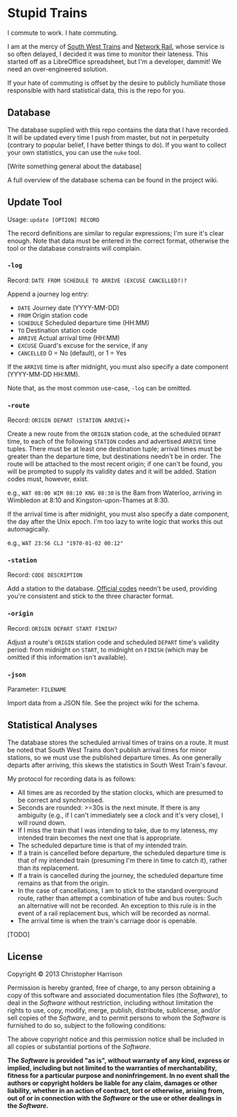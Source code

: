 # Stupid Trains

I commute to work. I hate commuting.

I am at the mercy of [South West Trains](http://southwesttrains.co.uk)
and [Network Rail](http://networkrail.co.uk), whose service is so often
delayed, I decided it was time to monitor their lateness. This started
off as a LibreOffice spreadsheet, but I'm a developer, dammit! We need
an over-engineered solution.

If your hate of commuting is offset by the desire to publicly humiliate
those responsible with hard statistical data, this is the repo for you.

## Database

The database supplied with this repo contains the data that I have
recorded. It will be updated every time I push from master, but not in
perpetuity (contrary to popular belief, I have better things to do). If
you want to collect your own statistics, you can use the `nuke` tool.

[Write something general about the database]

A full overview of the database schema can be found in the project wiki.

## Update Tool

Usage: `update [OPTION] RECORD`

The record definitions are similar to regular expressions; I'm sure it's
clear enough. Note that data must be entered in the correct format,
otherwise the tool or the database constraints will complain.

### `-log`

Record: `DATE FROM SCHEDULE TO ARRIVE (EXCUSE CANCELLED?)?`

Append a journey log entry:

* `DATE` Journey date (YYYY-MM-DD)
* `FROM` Origin station code
* `SCHEDULE` Scheduled departure time (HH:MM)
* `TO` Destination station code
* `ARRIVE` Actual arrival time (HH:MM)
* `EXCUSE` Guard's excuse for the service, if any
* `CANCELLED` 0 = No (default), or 1 = Yes

If the `ARRIVE` time is after midnight, you must also specify a date
component (YYYY-MM-DD HH:MM).

Note that, as the most common use-case, `-log` can be omitted.

### `-route`

Record: `ORIGIN DEPART (STATION ARRIVE)+`

Create a new route from the `ORIGIN` station code, at the scheduled
`DEPART` time, to each of the following `STATION` codes and advertised
`ARRIVE` time tuples. There must be at least one destination tuple;
arrival times must be greater than the departure time, but destinations
needn't be in order. The route will be attached to the most recent
origin; if one can't be found, you will be prompted to supply its
validity dates and it will be added. Station codes must, however, exist.

e.g., `WAT 08:00 WIM 08:10 KNG 08:30` is the 8am from Waterloo, arriving
in Wimbledon at 8:10 and Kingston-upon-Thames at 8:30.

If the arrival time is after midnight, you must also specify a date
component, the day after the Unix epoch. I'm too lazy to write logic
that works this out automagically.

e.g., `WAT 23:56 CLJ "1970-01-02 00:12"`

### `-station`

Record: `CODE DESCRIPTION`

Add a station to the database. [Official codes](http://dft.gov.uk/naptan)
needn't be used, providing you're consistent and stick to the three
character format.

### `-origin`

Record: `ORIGIN DEPART START FINISH?`

Adjust a route's `ORIGIN` station code and scheduled `DEPART` time's
validity period: from midnight on `START`, to midnight on `FINISH`
(which may be omitted if this information isn't available).

### `-json`

Parameter: `FILENAME`

Import data from a JSON file. See the project wiki for the schema.

## Statistical Analyses

The database stores the scheduled arrival times of trains on a route. It
must be noted that South West Trains don't publish arrival times for
minor stations, so we must use the published departure times. As one
generally departs after arriving, this skews the statistics in South
West Train's favour.

My protocol for recording data is as follows:

* All times are as recorded by the station clocks, which are presumed to
  be correct and synchronised.
* Seconds are rounded: >=30s is the next minute. If there is any
  ambiguity (e.g., if I can't immediately see a clock and it's very
  close), I will round down.
* If I miss the train that I was intending to take, due to my lateness,
  my intended train becomes the next one that is appropriate.
* The scheduled departure time is that of my intended train.
* If a train is cancelled before departure, the scheduled departure time
  is that of my intended train (presuming I'm there in time to catch
  it), rather than its replacement.
* If a train is cancelled during the journey, the scheduled departure
  time remains as that from the origin.
* In the case of cancellations, I am to stick to the standard overground
  route, rather than attempt a combination of tube and bus routes: Such
  an alternative will not be recorded. An exception to this rule is in
  the event of a rail replacement bus, which will be recorded as normal.
* The arrival time is when the train's carriage door is openable.

[TODO]

## License

Copyright © 2013 Christopher Harrison

Permission is hereby granted, free of charge, to any person obtaining a
copy of this software and associated documentation files (the
*Software*), to deal in the *Software* without restriction, including
without limitation the rights to use, copy, modify, merge, publish,
distribute, sublicense, and/or sell copies of the *Software*, and to
permit persons to whom the *Software* is furnished to do so, subject to
the following conditions:

The above copyright notice and this permission notice shall be included
in all copies or substantial portions of the *Software*.

**The *Software* is provided "as is", without warranty of any kind,
express or implied, including but not limited to the warranties of
merchantability, fitness for a particular purpose and noninfringement.
In no event shall the authors or copyright holders be liable for any
claim, damages or other liability, whether in an action of contract,
tort or otherwise, arising from, out of or in connection with the
*Software* or the use or other dealings in the *Software*.**
